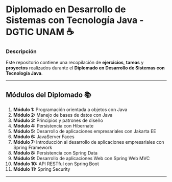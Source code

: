 # Diplomado en Desarrollo de Sistemas con Tecnología Java - DGTIC UNAM ☕

### Descripción
Este repositorio contiene una recopilación de **ejercicios**, **tareas** y **proyectos** realizados durante el **Diplomado en Desarrollo de Sistemas con Tecnología Java**. 

---

## Módulos del Diplomado 📚

1. **Módulo 1:** Programación orientada a objetos con Java  
2. **Módulo 2:** Manejo de bases de datos con Java  
3. **Módulo 3:** Principios y patrones de diseño  
4. **Módulo 4:** Persistencia con Hibernate  
5. **Módulo 5:** Desarrollo de aplicaciones empresariales con Jakarta EE  
6. **Módulo 6:** JavaServer Faces  
7. **Módulo 7:** Introducción al desarrollo de aplicaciones empresariales con Spring Framework  
8. **Módulo 8:** Persistencia con Spring Data  
9. **Módulo 9:** Desarrollo de aplicaciones Web con Spring Web MVC  
10. **Módulo 10:** API RESTful con Spring Boot  
11. **Módulo 11:** Spring Security  

---
